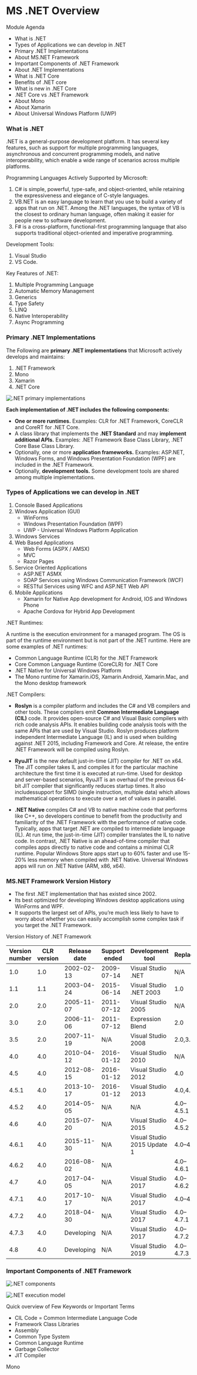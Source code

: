 # MS .NET Overview

Module Agenda

- What is .NET
- Types of Applications we can develop in .NET
- Primary .NET Implementations
- About MS.NET Framework
- Important Components of .NET Framework
- About .NET Implementations
- What is .NET Core
- Benefits of .NET core
- What is new in .NET Core
- .NET Core vs .NET Framework
- About Mono
- About Xamarin
- About Universal Windows Platform (UWP)

### What is .NET

.NET is a general-purpose development platform. It has several key features, such as support for multiple programming languages, asynchronous and concurrent programming models, and native interoperability, which enable a wide range of scenarios across multiple platforms.

Programming Languages Actively Supported by Microsoft:

1. C# is simple, powerful, type-safe, and object-oriented, while retaining the expressiveness and elegance of C-style languages.
2. VB.NET is an easy language to learn that you use to build a variety of apps that run on .NET. Among the .NET languages, the syntax of VB is the closest to ordinary human language, often making it easier for people new to software development.
3. F# is a cross-platform, functional-first programming language that also supports traditional object-oriented and imperative programming.

Development Tools:

1. Visual Studio
2. VS Code.

Key Features of .NET:

1. Multiple Programming Language
2. Automatic Memory Management
3. Generics
4. Type Safety
5. LINQ
6. Native Interoperability
7. Async Programming

### Primary .NET Implementations

The Following are **primary .NET implementations** that Microsoft actively develops and maintains:

1. .NET Framework
2. Mono
3. Xamarin
4. .NET Core

![.NET primary implementations](/01-ms.net_architecture/images/img-1.png)

**Each implementation of .NET includes the following components:**

- **One or more runtimes.** Examples: CLR for .NET Framework, CoreCLR and CoreRT for .NET Core.
- A class library that implements the **.NET Standard** and may **implement additional APIs.** Examples: .NET Framework Base Class Library, .NET Core Base Class Library.
- Optionally, one or more **application frameworks.**  Examples: ASP.NET, Windows Forms, and Windows Presentation Foundation (WPF) are included in the .NET Framework.
- Optionally, **development tools.** Some development tools are shared among multiple implementations.

### Types of Applications we can develop in .NET

1. Console Based Applications
2. Windows Application (GUI)
    - WinForms
    - Windows Presentation Foundation (WPF)
    - UWP - Universal Windows Platform Application
3. Windows Services
4. Web Based Applications
    - Web Forms (ASPX / AMSX)
    - MVC
    - Razor Pages
5. Service Oriented Applications
    - ASP.NET ASMX
    - SOAP Services using Windows Communication Framework (WCF)
    - RESTful Services using WFC and ASP.NET Web API
6. Mobile Applications
    - Xamarin for Native App development for Android, IOS and Windows Phone
    -  Apache Cordova for Hybrid App Development

.NET Runtimes:

A runtime is the execution environment for a managed program. The OS is part of the runtime environment but is not part of the .NET runtime. Here are some examples of .NET runtimes:

- Common Language Runtime (CLR) for the .NET Framework
- Core Common Language Runtime (CoreCLR) for .NET Core
- .NET Native for Universal Windows Platform
- The Mono runtime for Xamarin.iOS, Xamarin.Android, Xamarin.Mac, and the Mono desktop framework

.NET Compilers:

- **Roslyn** is a compiler platform and includes the C# and VB compilers and other tools. These compilers emit **Common Intermediate Language (CIL)** code. It provides open-source C# and Visual Basic compilers with rich code analysis APIs. It enables building code analysis tools with the same APIs that are used by Visual Studio. Roslyn produces platform independent Intermediate Language (IL) and is used when building against .NET 2015, including Framework and Core. At release, the entire .NET Framework will be compiled using Roslyn.

- **RyuJIT** is the new default just-in-time (JIT) compiler for .NET on x64. The JIT compiler takes IL and compiles it for the particular machine architecture the first time it is executed at run-time. Used for desktop and server-based scenarios, RyuJIT is an overhaul of the previous 64-bit JIT compiler that significantly reduces startup times. It also includessupport for SIMD (single instruction, multiple data) which allows mathematical operations to execute over a set of values in parallel.

- **.NET Native** compiles C# and VB to native machine code that performs like C++, so developers continue to benefit from the productivity and familiarity of the .NET Framework with the performance of native code. Typically, apps that target .NET are compiled to intermediate language (IL). At run time, the just-in-time (JIT) compiler translates the IL to native code. In contrast, .NET Native is an ahead-of-time compiler that compiles apps directly to native code and contains a minimal CLR runtime. Popular Windows Store apps start up to 60% faster and use 15-20% less memory when compiled with .NET Native. Universal Windows apps will run on .NET Native (ARM, x86, x64). 

### MS.NET Framework Version History

- The first .NET implementation that has existed since 2002.
- Its best optimized for developing Windows desktop applications using WinForms and WPF.
- It supports the largest set of APIs, you’re much less likely to have to worry about whether you can easily accomplish some complex task if you target the .NET Framework.

Version History of .NET Framework

|Version number   |CLR version  | Release date | Support ended| Development tool | Replaces|
--- | --- | ---|  ---|---|  ---|
|1.0|1.0|2002-02-13|2009-07-14|Visual Studio .NET|N/A|
|1.1|1.1|2003-04-24|2015-06-14|Visual Studio .NET 2003|1.0|
|2.0|2.0|2005-11-07|2011-07-12|Visual Studio 2005|N/A|
|3.0|2.0|2006-11-06|2011-07-12|Expression Blend|2.0|
|3.5|2.0|2007-11-19|N/A|Visual Studio 2008|2.0,3.0|
|4.0|4.0|2010-04-12|2016-01-12|Visual Studio 2010|N/A|
|4.5|4.0|2012-08-15|2016-01-12|Visual Studio 2012|4.0|
|4.5.1|4.0|2013-10-17|2016-01-12|Visual Studio 2013|4.0,4.5|
|4.5.2|4.0|2014-05-05|N/A|N/A|4.0–4.5.1|
|4.6|4.0|2015-07-20|N/A|Visual Studio 2015|4.0–4.5.2|
|4.6.1|4.0|2015-11-30|N/A|Visual Studio 2015 Update 1|4.0–4.6|
|4.6.2|4.0|2016-08-02|N/A||4.0–4.6.1|
|4.7|4.0|2017-04-05|N/A|Visual Studio 2017|4.0–4.6.2|
|4.7.1|4.0|2017-10-17|N/A|Visual Studio 2017|4.0–4.7|
|4.7.2|4.0|2018-04-30|N/A|Visual Studio 2017|4.0–4.7.1|
|4.7.3|4.0|Developing|N/A|Visual Studio 2017|4.0–4.7.2|
|4.8|4.0|Developing|N/A|Visual Studio 2019|4.0–4.7.3|

### Important Components of .NET Framework

![.NET components](/01-ms.net_architecture/images/img-2.png)

![.NET execution model](/01-ms.net_architecture/images/img-3.png)

Quick overview of Few Keywords or Important Terms

- CIL Code = Common Intermediate Language Code
- Framework Class Libraries
- Assembly
- Common Type System
- Common Language Runtime
- Garbage Collector
- JIT Compiler

Mono